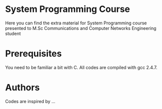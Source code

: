 # System Programming Course
Here you can find the extra material for System Programming course presented to M.Sc Communications and Computer Networks Engineering  student
# Prerequisites
You need to be familiar a bit with C. All codes are compiled with gcc 2.4.7.
# Authors
Codes are inspired by ...
